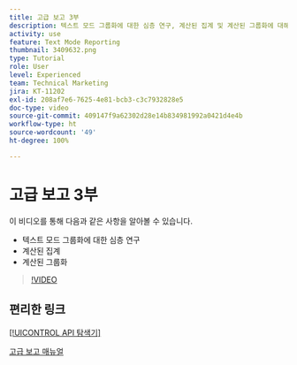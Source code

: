 ```yaml
---
title: 고급 보고 3부
description: 텍스트 모드 그룹화에 대한 심층 연구, 계산된 집계 및 계산된 그룹화에 대해 알아봅니다.
activity: use
feature: Text Mode Reporting
thumbnail: 3409632.png
type: Tutorial
role: User
level: Experienced
team: Technical Marketing
jira: KT-11202
exl-id: 208af7e6-7625-4e81-bcb3-c3c7932828e5
doc-type: video
source-git-commit: 409147f9a62302d28e14b834981992a0421d4e4b
workflow-type: ht
source-wordcount: '49'
ht-degree: 100%

---
```


# 고급 보고 3부

이 비디오를 통해 다음과 같은 사항을 알아볼 수 있습니다.

* 텍스트 모드 그룹화에 대한 심층 연구
* 계산된 집계
* 계산된 그룹화

>[!VIDEO](https://video.tv.adobe.com/v/3409635/?quality=12&learn=on)

## 편리한 링크

[[!UICONTROL API 탐색기]](https://developer.adobe.com/workfront/api-explorer/)

[고급 보고 매뉴얼](/help/assets/advanced-reporting-manual.pdf)
